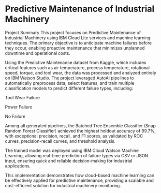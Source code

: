 # Predictive Maintenance of Industrial Machinery

Project Summary
This project focuses on Predictive Maintenance of Industrial Machinery using IBM Cloud Lite services and machine learning techniques. The primary objective is to anticipate machine failures before they occur, enabling proactive maintenance that minimizes unplanned downtime and operational costs.

Using the Predictive Maintenance dataset from Kaggle, which includes critical features such as air temperature, process temperature, rotational speed, torque, and tool wear, the data was processed and analyzed entirely on IBM Watson Studio. The project leveraged AutoAI pipelines to automatically preprocess data, select features, and train multiple classification models to predict different failure types, including:

Tool Wear Failure

Power Failure

No Failure

Among all generated pipelines, the Batched Tree Ensemble Classifier (Snap Random Forest Classifier) achieved the highest holdout accuracy of 99.7%, with exceptional precision, recall, and F1 scores, as validated by ROC curves, precision-recall curves, and threshold analysis.

The trained model was deployed using IBM Cloud Watson Machine Learning, allowing real-time prediction of failure types via CSV or JSON input, ensuring quick and reliable decision-making for industrial applications.

This implementation demonstrates how cloud-based machine learning can be effectively applied for predictive maintenance, providing a scalable and cost-efficient solution for industrial machinery monitoring.

